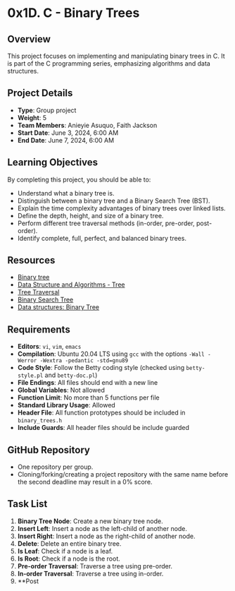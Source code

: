 # 0x1D. C - Binary Trees

## Overview
This project focuses on implementing and manipulating binary trees in C. It is part of the C programming series, emphasizing algorithms and data structures.

## Project Details
- **Type**: Group project
- **Weight**: 5
- **Team Members**: Anieyie Asuquo, Faith Jackson
- **Start Date**: June 3, 2024, 6:00 AM
- **End Date**: June 7, 2024, 6:00 AM

## Learning Objectives
By completing this project, you should be able to:
- Understand what a binary tree is.
- Distinguish between a binary tree and a Binary Search Tree (BST).
- Explain the time complexity advantages of binary trees over linked lists.
- Define the depth, height, and size of a binary tree.
- Perform different tree traversal methods (in-order, pre-order, post-order).
- Identify complete, full, perfect, and balanced binary trees.

## Resources
- [Binary tree](https://en.wikipedia.org/wiki/Binary_tree)
- [Data Structure and Algorithms - Tree](https://www.geeksforgeeks.org/binary-tree-data-structure/)
- [Tree Traversal](https://www.geeksforgeeks.org/tree-traversals-inorder-preorder-and-postorder/)
- [Binary Search Tree](https://www.geeksforgeeks.org/binary-search-tree-data-structure/)
- [Data structures: Binary Tree](https://www.tutorialspoint.com/data_structures_algorithms/tree_data_structure.htm)

## Requirements
- **Editors**: `vi`, `vim`, `emacs`
- **Compilation**: Ubuntu 20.04 LTS using `gcc` with the options `-Wall -Werror -Wextra -pedantic -std=gnu89`
- **Code Style**: Follow the Betty coding style (checked using `betty-style.pl` and `betty-doc.pl`)
- **File Endings**: All files should end with a new line
- **Global Variables**: Not allowed
- **Function Limit**: No more than 5 functions per file
- **Standard Library Usage**: Allowed
- **Header File**: All function prototypes should be included in `binary_trees.h`
- **Include Guards**: All header files should be include guarded

## GitHub Repository
- One repository per group.
- Cloning/forking/creating a project repository with the same name before the second deadline may result in a 0% score.

## Task List
1. **Binary Tree Node**: Create a new binary tree node.
2. **Insert Left**: Insert a node as the left-child of another node.
3. **Insert Right**: Insert a node as the right-child of another node.
4. **Delete**: Delete an entire binary tree.
5. **Is Leaf**: Check if a node is a leaf.
6. **Is Root**: Check if a node is the root.
7. **Pre-order Traversal**: Traverse a tree using pre-order.
8. **In-order Traversal**: Traverse a tree using in-order.
9. **Post

